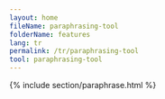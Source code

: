 ```yaml
---
layout: home
fileName: paraphrasing-tool
folderName: features
lang: tr
permalink: /tr/paraphrasing-tool
tool: paraphrasing-tool
---
```

{% include section/paraphrase.html %}
